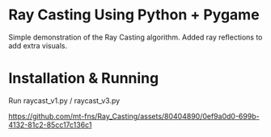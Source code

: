 # Ray Casting Using Python + Pygame
Simple demonstration of the Ray Casting algorithm. Added ray reflections to add extra visuals.

# Installation & Running
Run raycast_v1.py / raycast_v3.py 

https://github.com/mt-fns/Ray_Casting/assets/80404890/0ef9a0d0-699b-4132-81c2-85cc17c136c1





